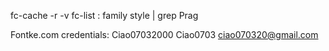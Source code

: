 fc-cache -r -v
fc-list : family style | grep Prag

Fontke.com credentials:
Ciao07032000
Ciao0703
ciao070320@gmail.com


